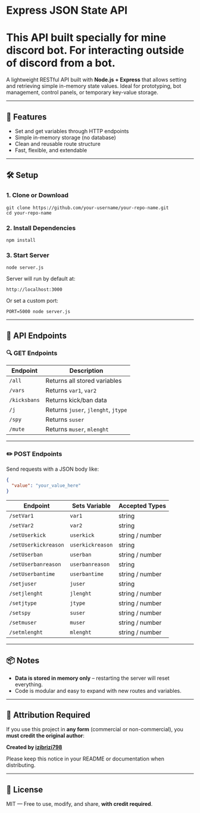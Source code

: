 # Express JSON State API
# This API built specially for mine discord bot. For interacting outside of discord from a bot.

A lightweight RESTful API built with **Node.js + Express** that allows setting and retrieving simple in-memory state values. Ideal for prototyping, bot management, control panels, or temporary key-value storage.

---

## 🚀 Features

- Set and get variables through HTTP endpoints
- Simple in-memory storage (no database)
- Clean and reusable route structure
- Fast, flexible, and extendable

---

## 🛠 Setup

### 1. Clone or Download

```
git clone https://github.com/your-username/your-repo-name.git
cd your-repo-name
```

### 2. Install Dependencies

```
npm install
```

### 3. Start Server

```
node server.js
```

Server will run by default at:  
```
http://localhost:3000
```

Or set a custom port:
```
PORT=5000 node server.js
```

---

## 📡 API Endpoints

### 🔍 GET Endpoints

| Endpoint         | Description                                           |
|------------------|--------------------------------------------------------|
| `/all`           | Returns all stored variables                          |
| `/vars`          | Returns `var1`, `var2`                                 |
| `/kicksbans`     | Returns kick/ban data                                 |
| `/j`             | Returns `juser`, `jlenght`, `jtype`                   |
| `/spy`           | Returns `suser`                                       |
| `/mute`          | Returns `muser`, `mlenght`                            |

---

### ✏️ POST Endpoints

Send requests with a JSON body like:

```json
{
  "value": "your_value_here"
}
```

| Endpoint               | Sets Variable     | Accepted Types        |
|------------------------|------------------|------------------------|
| `/setVar1`             | `var1`           | string                 |
| `/setVar2`             | `var2`           | string                 |
| `/setUserkick`         | `userkick`       | string / number        |
| `/setUserkickreason`   | `userkickreason` | string                 |
| `/setUserban`          | `userban`        | string / number        |
| `/setUserbanreason`    | `userbanreason`  | string                 |
| `/setUserbantime`      | `userbantime`    | string / number        |
| `/setjuser`            | `juser`          | string                 |
| `/setjlenght`          | `jlenght`        | string / number        |
| `/setjtype`            | `jtype`          | string / number        |
| `/setspy`              | `suser`          | string / number        |
| `/setmuser`            | `muser`          | string / number        |
| `/setmlenght`          | `mlenght`        | string / number        |

---

## 📦 Notes

- **Data is stored in memory only** – restarting the server will reset everything.
- Code is modular and easy to expand with new routes and variables.

---

## 🙏 Attribution Required

If you use this project in **any form** (commercial or non-commercial), you **must credit the original author**:

**Created by [izibrizi798](https://github.com/izibrizi798)**

Please keep this notice in your README or documentation when distributing.

---

## 📜 License

MIT — Free to use, modify, and share, **with credit required**.
